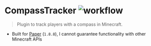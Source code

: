 # CompassTracker ![workflow](https://github.com/jacobbearden/CompassTracker/workflows/workflow/badge.svg)

> Plugin to track players with a compass in Minecraft.

- Built for [Paper](https://papermc.io/) (`1.8.8`), I cannot guarantee functionality with other Minecraft APIs

